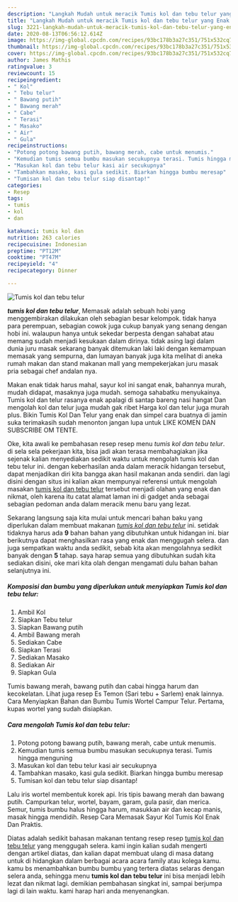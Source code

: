 ```yaml
---
description: "Langkah Mudah untuk meracik Tumis kol dan tebu telur yang Enak Banget"
title: "Langkah Mudah untuk meracik Tumis kol dan tebu telur yang Enak Banget"
slug: 3221-langkah-mudah-untuk-meracik-tumis-kol-dan-tebu-telur-yang-enak-banget
date: 2020-08-13T06:56:12.614Z
image: https://img-global.cpcdn.com/recipes/93bc178b3a27c351/751x532cq70/tumis-kol-dan-tebu-telur-foto-resep-utama.jpg
thumbnail: https://img-global.cpcdn.com/recipes/93bc178b3a27c351/751x532cq70/tumis-kol-dan-tebu-telur-foto-resep-utama.jpg
cover: https://img-global.cpcdn.com/recipes/93bc178b3a27c351/751x532cq70/tumis-kol-dan-tebu-telur-foto-resep-utama.jpg
author: James Mathis
ratingvalue: 3
reviewcount: 15
recipeingredient:
- " Kol"
- " Tebu telur"
- " Bawang putih"
- " Bawang merah"
- " Cabe"
- " Terasi"
- " Masako"
- " Air"
- " Gula"
recipeinstructions:
- "Potong potong bawang putih, bawang merah, cabe untuk menumis."
- "Kemudian tumis semua bumbu masukan secukupnya terasi. Tumis hingga menguning"
- "Masukan kol dan tebu telur kasi air secukupnya"
- "Tambahkan masako, kasi gula sedikit. Biarkan hingga bumbu meresap"
- "Tumisan kol dan tebu telur siap disantap!"
categories:
- Resep
tags:
- tumis
- kol
- dan

katakunci: tumis kol dan 
nutrition: 263 calories
recipecuisine: Indonesian
preptime: "PT12M"
cooktime: "PT47M"
recipeyield: "4"
recipecategory: Dinner

---
```



![Tumis kol dan tebu telur](https://img-global.cpcdn.com/recipes/93bc178b3a27c351/751x532cq70/tumis-kol-dan-tebu-telur-foto-resep-utama.jpg)

<b><i>tumis kol dan tebu telur</i></b>, Memasak adalah sebuah hobi yang menggembirakan dilakukan oleh sebagian besar kelompok. tidak hanya para perempuan, sebagian cowok juga cukup banyak yang senang dengan hobi ini. walaupun hanya untuk sekedar berpesta dengan sahabat atau memang sudah menjadi kesukaan dalam dirinya. tidak asing lagi dalam dunia juru masak sekarang banyak ditemukan laki laki dengan kemampuan memasak yang sempurna, dan lumayan banyak juga kita melihat di aneka rumah makan dan stand makanan mall yang mempekerjakan juru masak pria sebagai chef andalan nya.

Makan enak tidak harus mahal, sayur kol ini sangat enak, bahannya murah, mudah didapat, masaknya juga mudah. semoga sahabatku menyukainya. Tumis kol dan telur rasanya enak apalagi di santap bareng nasi hangat Dan mengolah kol dan telur juga mudah gak ribet Harga kol dan telur juga murah plus. Bikin Tumis Kol Dan Telur yang enak dan simpel cara buatnya di jamin suka terimakasih sudah menonton jangan lupa untuk LIKE KOMEN DAN SUBSCRIBE OM TENTE.

Oke, kita awali ke pembahasan resep resep menu <i>tumis kol dan tebu telur</i>. di sela sela pekerjaan kita, bisa jadi akan terasa membahagiakan jika sejenak kalian menyediakan sedikit waktu untuk mengolah tumis kol dan tebu telur ini. dengan keberhasilan anda dalam meracik hidangan tersebut, dapat menjadikan diri kita bangga akan hasil makanan anda sendiri. dan lagi disini dengan situs ini kalian akan mempunyai referensi untuk mengolah masakan <u>tumis kol dan tebu telur</u> tersebut menjadi olahan yang enak dan nikmat, oleh karena itu catat alamat laman ini di gadget anda sebagai sebagian pedoman anda dalam meracik menu baru yang lezat.


Sekarang langsung saja kita mulai untuk mencari bahan baku yang diperlukan dalam membuat makanan <u><i>tumis kol dan tebu telur</i></u> ini. setidak tidaknya harus ada <b>9</b> bahan bahan yang dibutuhkan untuk hidangan ini. biar berikutnya dapat menghasilkan rasa yang enak dan menggugah selera. dan juga sempatkan waktu anda sedikit, sebab kita akan mengolahnya sedikit banyak dengan <b>5</b> tahap. saya harap semua yang dibutuhkan sudah kita sediakan disini, oke mari kita olah dengan mengamati dulu bahan bahan selanjutnya ini.

<!--inarticleads1-->

##### Komposisi dan bumbu yang diperlukan untuk menyiapkan Tumis kol dan tebu telur:

1. Ambil  Kol
1. Siapkan  Tebu telur
1. Siapkan  Bawang putih
1. Ambil  Bawang merah
1. Sediakan  Cabe
1. Siapkan  Terasi
1. Sediakan  Masako
1. Sediakan  Air
1. Siapkan  Gula


Tumis bawang merah, bawang putih dan cabai hingga harum dan kecokelatan. Lihat juga resep Es Temon (Sari tebu + Sarlem) enak lainnya. Cara Menyiapkan Bahan dan Bumbu Tumis Wortel Campur Telur. Pertama, kupas wortel yang sudah disiapkan. 

<!--inarticleads2-->

##### Cara mengolah Tumis kol dan tebu telur:

1. Potong potong bawang putih, bawang merah, cabe untuk menumis.
1. Kemudian tumis semua bumbu masukan secukupnya terasi. Tumis hingga menguning
1. Masukan kol dan tebu telur kasi air secukupnya
1. Tambahkan masako, kasi gula sedikit. Biarkan hingga bumbu meresap
1. Tumisan kol dan tebu telur siap disantap!


Lalu iris wortel membentuk korek api. Iris tipis bawang merah dan bawang putih. Campurkan telur, wortel, bayam, garam, gula pasir, dan merica. Semur, tumis bumbu halus hingga harum, masukkan air dan kecap manis, masak hingga mendidih. Resep Cara Memasak Sayur Kol Tumis Kol Enak Dan Praktis. 

Diatas adalah sedikit bahasan makanan tentang resep resep <u>tumis kol dan tebu telur</u> yang menggugah selera. kami ingin kalian sudah mengerti dengan artikel diatas, dan kalian dapat membuat ulang di masa datang untuk di hidangkan dalam berbagai acara acara family atau kolega kamu. kamu bs menambahkan bumbu bumbu yang tertera diatas selaras dengan selera anda, sehingga menu <b>tumis kol dan tebu telur</b> ini bisa menjadi lebih lezat dan nikmat lagi. demikian pembahasan singkat ini, sampai berjumpa lagi di lain waktu. kami harap hari anda menyenangkan.
